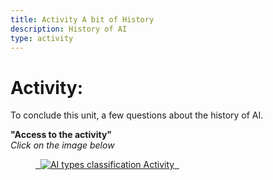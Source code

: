 ```yaml
---
title: Activity A bit of History
description: History of AI
type: activity
---
```


# Activity:  
 To conclude this unit, a few questions about the history of AI.


**"Access to the activity"**  
_Click on the image below_

<a href="2-2-3-activity-Discover-AI-history/2-2-3.html" target="_blank"><figure> 
<img src="images/VisuelQUIZAbitofHistory" alt="AI types classification Activity"/>  
</figure></a>
